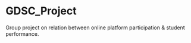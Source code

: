 # GDSC_Project
Group project on relation between online platform participation &amp; student performance.
